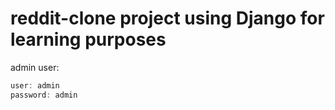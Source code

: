 # reddit-clone project using Django for learning purposes

admin user:
```groovy
user: admin
password: admin
```